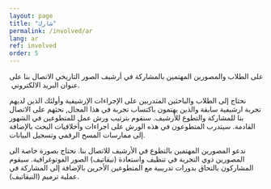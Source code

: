 ```yaml
---
layout: page
title: "شارك"
permalink: /involved/ar
lang: ar
ref: involved
order: 5
---
```

على الطلاب والمصورين المهتمين بالمشاركة في أرشيف الصور التاريخي الاتصال بنا على عنوان البريد الالكتروني ‏.

نحتاج إلى الطلاب والباحثين المتدربين على الإجراءات الإرشيفية وأولئك الذين لديهم تجربة ارشيفية سابقة والذين يهتمون باكتساب تجربة في هذا المجال, نحثهم على الاتصال بنا للمشاركة والتطوع للأرشيف. سنقوم بترتيب ورش عمل للمتطوعين في الشهور القادمة. سيتدرب المتطوعون في هذه الورش على اجراءات وأخلاقيات البحث بالإضافة إلى ممارسات المسح الرقمي وتسجيل البيانات.

ندعو المصورين المهتمين بالتطوع في الأرشيف للاتصال بنا. نحتاج بصورة خاصة الى المصورين ذوي التجربة في تنظيف واستعادة (نيقاتيف) الصور الفوتوغرافية. سيقوم المشاركون بالتحاق بدورات تدريبية مع المتطوعين الأخرين بالإضافة إلى المشاركة  في عملية ترميم (النيقاتيف).
